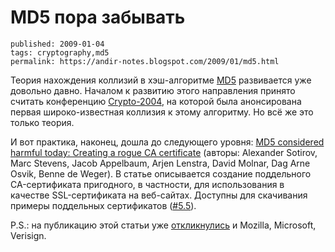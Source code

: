 MD5 пора забывать
=================

    published: 2009-01-04 
    tags: cryptography,md5 
    permalink: https://andir-notes.blogspot.com/2009/01/md5.html

Теория нахождения коллизий в хэш-алгоритме [MD5](http://ru.wikipedia.org/wiki/MD5) развивается уже довольно давно. Началом к развитию этого направления принято считать конференцию [Crypto-2004](http://www.iacr.org/conferences/crypto2004/), на которой была анонсирована первая широко-известная коллизия к этому алгоритму. Но всё же это только теория.  
  
И вот практика, наконец, дошла до следующего уровня: [MD5 considered harmful today: Creating a rogue CA certificate](http://www.win.tue.nl/hashclash/rogue-ca/) (авторы: Alexander Sotirov, Marc Stevens, Jacob Appelbaum, Arjen Lenstra, David Molnar, Dag Arne Osvik, Benne de Weger). В статье описывается создание поддельного CA-сертификата пригодного, в частности, для использования в качестве SSL-сертификата на веб-сайтах. Доступны для скачивания примеры поддельных сертификатов ([#5.5](http://www.win.tue.nl/hashclash/rogue-ca/#sec5)).  
  
P.S.: на публикацию этой статьи уже [откликнулись](http://www.win.tue.nl/hashclash/rogue-ca/#sec71) и Mozilla, Microsoft, Verisign.